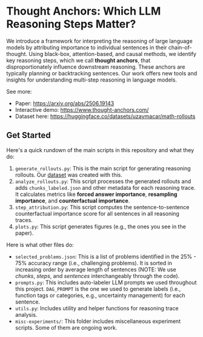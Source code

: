 # Thought Anchors: Which LLM Reasoning Steps Matter?

We introduce a framework for interpreting the reasoning of large language models by attributing importance to individual sentences in their chain-of-thought. Using black-box, attention-based, and causal methods, we identify key reasoning steps, which we call **thought anchors**, that disproportionately influence downstream reasoning. These anchors are typically planning or backtracking sentences. Our work offers new tools and insights for understanding multi-step reasoning in language models.

See more:
* Paper: https://arxiv.org/abs/2506.19143
* Interactive demo: https://www.thought-anchors.com/
* Dataset here: https://huggingface.co/datasets/uzaymacar/math-rollouts

## Get Started

Here's a quick rundown of the main scripts in this repository and what they do:

1. `generate_rollouts.py`: This is the main script for generating reasoning rollouts. Our [dataset](https://huggingface.co/datasets/uzaymacar/math-rollouts) was created with this.
2. `analyze_rollouts.py`: This script processes the generated rollouts and adds `chunks_labeled.json` and other metadata for each reasoning trace. It calculates metrics like **forced answer importance**, **resampling importance**, and **counterfactual importance**.
3. `step_attribution.py`: This script computes the sentence-to-sentence counterfactual importance score for all sentences in all reasoning traces.
4. `plots.py`: This script generates figures (e.g., the ones you see in the paper).

Here is what other files do:
* `selected_problems.json`: This is a list of problems identified in the 25% - 75% accuracy range (i.e., challenging problems). It is sorted in increasing order by average length of sentences (NOTE: We use *chunks*, *steps*, and *sentences* interchangeably through the code).
* `prompts.py`: This includes auto-labeler LLM prompts we used throughout this project. `DAG_PROMPT` is the one we used to generate labels (i.e., function tags or categories, e.g., uncertainty management) for each sentence.
* `utils.py`: Includes utility and helper functions for reasoning trace analysis.
* `misc-experiments/`: This folder includes miscellaneous experiment scripts. Some of them are ongoing work. 



